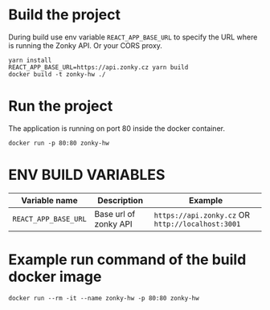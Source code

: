 # Build the project

During build use env variable `REACT_APP_BASE_URL` to specify the URL where is running the Zonky API. Or your CORS proxy.

```
yarn install
REACT_APP_BASE_URL=https://api.zonky.cz yarn build
docker build -t zonky-hw ./
```

# Run the project

The application is running on port 80 inside the docker container.

```
docker run -p 80:80 zonky-hw
```

# ENV BUILD VARIABLES

| Variable name | Description | Example |
|---|---|---|
| `REACT_APP_BASE_URL` | Base url of zonky API | `https://api.zonky.cz` OR `http://localhost:3001` |

# Example run command of the build docker image

```
docker run --rm -it --name zonky-hw -p 80:80 zonky-hw
```
